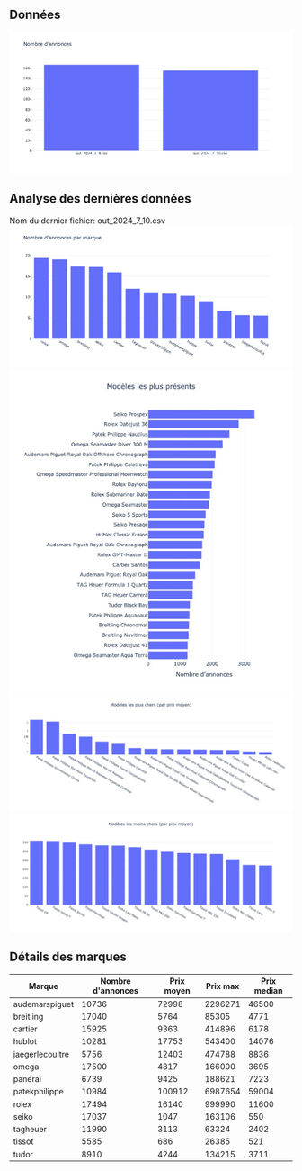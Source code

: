 
## Données
![image](./out/count_per_day.jpeg)

## Analyse des dernières données
Nom du dernier fichier: out_2024_7_10.csv
![image](./out/count_per_brand.jpeg)
![image](./out/count_per_name.jpeg)
![image](./out/avg_price_per_name_desc.jpeg)
![image](./out/avg_price_per_name_asc.jpeg)

## Détails des marques
|Marque|Nombre d'annonces|Prix moyen|Prix max|Prix median|
|------|-----------------|----------|--------|-----------|
|audemarspiguet|10736|72998|2296271|46500| 
|breitling|17040|5764|85305|4771| 
|cartier|15925|9363|414896|6178| 
|hublot|10281|17753|543400|14076| 
|jaegerlecoultre|5756|12403|474788|8836| 
|omega|17500|4817|166000|3695| 
|panerai|6739|9425|188621|7223| 
|patekphilippe|10984|100912|6987654|59004| 
|rolex|17494|16140|999990|11600| 
|seiko|17037|1047|163106|550| 
|tagheuer|11990|3113|63324|2402| 
|tissot|5585|686|26385|521| 
|tudor|8910|4244|134215|3711| 
